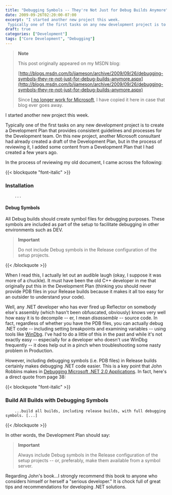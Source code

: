 ```yaml
---
title: "Debugging Symbols -- They're Not Just for Debug Builds Anymore"
date: 2009-09-26T02:20:00-07:00
excerpt: "I started another new project this week. 
 Typically one of the first tasks on any new development project is to create a Development Plan that provides consistent guidelines and processes for the Development team. On this new project, another Microsoft..."
draft: true
categories: ["Development"]
tags: ["Core Development", "Debugging"]
---
```


> **Note**
>
> This post originally appeared on my MSDN blog:
>
> [http://blogs.msdn.com/b/jjameson/archive/2009/09/26/debugging-symbols-they-re-not-just-for-debug-builds-anymore.aspx](http://blogs.msdn.com/b/jjameson/archive/2009/09/26/debugging-symbols-they-re-not-just-for-debug-builds-anymore.aspx)
>
> Since [I no longer work for Microsoft](/blog/jjameson/2011/09/02/last-day-with-microsoft), I have copied it here in case that blog                 ever goes away.

I started another new project this week.

Typically one of the first tasks on any new development project is to create a Development         Plan that provides consistent guidelines and processes for the Development team.         On this new project, another Microsoft consultant had already created a draft of         the Development Plan, but in the process of reviewing it, I added some content from         a Development Plan that I had created a few years ago.

In the process of reviewing my old document, I came across the following:

{{< blockquote "font-italic" >}}

### Installation

        ...
        

#### Debug Symbols

All Debug builds should create symbol files for debugging purposes. These symbols             are included as part of the setup to facilitate debugging in other environments             such as DEV.

> **Important**
>
> Do not include Debug symbols in the Release configuration of the setup projects.

{{< /blockquote >}}

When I read this, I actually let out an audible laugh (okay, I suppose it was more         of a chuckle). It must have been the old C++ developer in me that originally put         this in the Development Plan (thinking you should never provide PDB files in your         Release builds because it makes it all too easy for an outsider to understand your         code).

Well, any .NET developer who has ever fired up Reflector on somebody else's assembly         (which hasn't been obfuscated, obviously) knows very well how easy it is to decompile         -- er, I mean *disassemble* -- source code. In fact, regardless of whether         you have the PDB files, you can actually debug .NET code -- including setting breakpoints         and examining variables -- using tools like [WinDbg](http://www.microsoft.com/whdc/devtools/debugging/default.mspx). I've had to do a little of this in the past and while it's not exactly         easy -- especially for a developer who doesn't use WinDbg frequently -- it does         help out in a pinch when troubleshooting some nasty problem in Production.

However, including debugging symbols (i.e. PDB files) in Release builds certainly         makes debugging .NET code easier. This is a key point that John Robbins makes in         [Debugging Microsoft .NET 2.0 Applications](http://amzn.com/0735622027).         In fact, here's a direct quote from page 38:

{{< blockquote "font-italic" >}}

### Build All Builds with Debugging Symbols

        ...build all builds, including release builds, with full debugging symbols. [...]

{{< /blockquote >}}

In other words, the Development Plan should say:

> **Important**
>
> Always include Debug symbols in the Release configuration of the setup projects -- or, preferably, make them available from a symbol server.

Regarding John's book...I strongly recommend this book to anyone who considers himself         or herself a "serious developer." It is chock full of great tips and recommendations         for developing .NET solutions.

